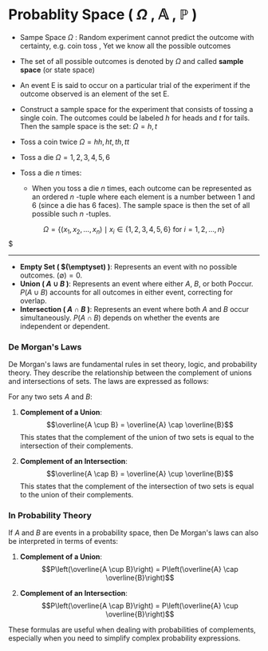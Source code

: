 # Probablity Space ( $\Omega$ , $\mathbb{A}$ , $\mathbb{P}$ )

- Sampe Space $\Omega$ : Random experiment cannot predict the outcome with certainty, e.g. coin toss , Yet we know all the possible outcomes
- The set of all possible outcomes is denoted by $\Omega$ and called **sample space** (or state space)

- An event E is said to occur on a particular trial of the experiment if the outcome observed is an element of the set E.

- Construct a sample space for the experiment that consists of tossing a single coin. The outcomes could be labeled  $h$ for heads and  $t$ for tails. Then the sample space is the set: $\Omega ={h,t}$

- Toss a coin twice $\Omega ={hh, ht, th, tt}$

- Toss a die $\Omega ={1,2,3,4,5,6}$

- Toss a die $n$ times:
    - When you toss a die $n$ times, each outcome can be represented as an ordered $n$ -tuple where each element is a number between 1 and 6 (since a die has 6 faces). The sample space is then the set of all possible such $n$ -tuples.

$$\Omega = \{(x_1, x_2, \dots, x_n) \mid x_i \in \{1, 2, 3, 4, 5, 6\} \text{ for } i = 1, 2, \dots, n\}$$
$

***

- **Empty Set ( $(\emptyset) )**: Represents an event with no possible outcomes. $(\emptyset) = 0$.
- **Union ( $A \cup B$ )**: Represents an event where either $A$, $B$, or both Poccur. $P(A \cup B)$ accounts for all outcomes in either event, correcting for overlap.
- **Intersection ( $A \cap B$ )**: Represents an event where both $A$ and $B$ occur simultaneously. $P(A \cap B)$ depends on whether the events are independent or dependent.

### De Morgan's Laws

De Morgan's laws are fundamental rules in set theory, logic, and probability theory. They describe the relationship between the complement of unions and intersections of sets. The laws are expressed as follows:

For any two sets $A$ and $B$:

1. **Complement of a Union**:
   $$\overline{A \cup B} = \overline{A} \cap \overline{B}$$
   This states that the complement of the union of two sets is equal to the intersection of their complements.

2. **Complement of an Intersection**:
   $$\overline{A \cap B} = \overline{A} \cup \overline{B}$$
   This states that the complement of the intersection of two sets is equal to the union of their complements.

### In Probability Theory

If $A$ and $B$ are events in a probability space, then De Morgan's laws can also be interpreted in terms of events:

1. **Complement of a Union**:
   $$P\left(\overline{A \cup B}\right) = P\left(\overline{A} \cap \overline{B}\right)$$

2. **Complement of an Intersection**:
   $$P\left(\overline{A \cap B}\right) = P\left(\overline{A} \cup \overline{B}\right)$$

These formulas are useful when dealing with probabilities of complements, especially when you need to simplify complex probability expressions.
